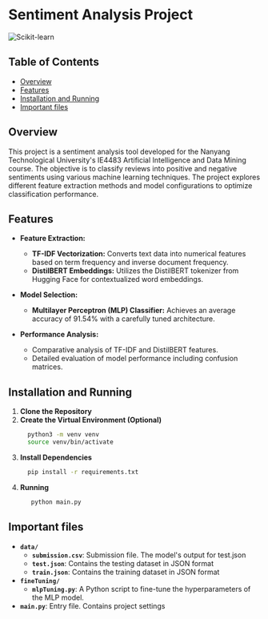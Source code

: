 # Sentiment Analysis Project

![Scikit-learn](https://img.shields.io/badge/scikit--learn-1.5.2-orange)

## Table of Contents

- [Overview](#overview)
- [Features](#features)
- [Installation and Running](#installation-and-running)
- [Important files](#important-files)

## Overview

This project is a sentiment analysis tool developed for the Nanyang Technological University's IE4483 Artificial Intelligence and Data Mining course. The objective is to classify reviews into positive and negative sentiments using various machine learning techniques. The project explores different feature extraction methods and model configurations to optimize classification performance.

## Features

- **Feature Extraction:**
  - **TF-IDF Vectorization:** Converts text data into numerical features based on term frequency and inverse document frequency.
  - **DistilBERT Embeddings:** Utilizes the DistilBERT tokenizer from Hugging Face for contextualized word embeddings.
  
- **Model Selection:**
  - **Multilayer Perceptron (MLP) Classifier:** Achieves an average accuracy of 91.54% with a carefully tuned architecture.

- **Performance Analysis:**
  - Comparative analysis of TF-IDF and DistilBERT features.
  - Detailed evaluation of model performance including confusion matrices.

## Installation and Running

1. **Clone the Repository**
2. **Create the Virtual Environment (Optional)**
   ```bash
     python3 -m venv venv
     source venv/bin/activate
   ```
3. **Install Dependencies**
   ```bash
     pip install -r requirements.txt
   ```
4. **Running**
   ```bash
      python main.py
   ```

## Important files
- **`data/`**
  - **`submission.csv`**: Submission file. The model's output for test.json
  - **`test.json`**: Contains the testing dataset in JSON format
  - **`train.json`**: Contains the training dataset in JSON format
- **`fineTuning/`**
  - **`mlpTuning.py`**: A Python script to fine-tune the hyperparameters of the MLP model.
- **`main.py`**: Entry file. Contains project settings
